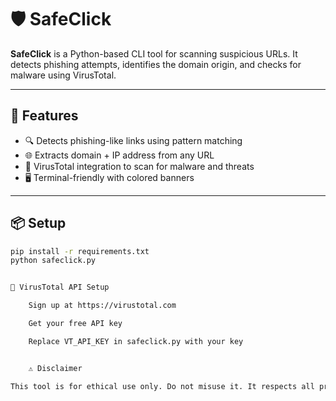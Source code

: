 # 🛡️ SafeClick

**SafeClick** is a Python-based CLI tool for scanning suspicious URLs. It detects phishing attempts, identifies the domain origin, and checks for malware using VirusTotal.

---

## 🚀 Features

- 🔍 Detects phishing-like links using pattern matching
- 🌐 Extracts domain + IP address from any URL
- 🦠 VirusTotal integration to scan for malware and threats
- 🖥️ Terminal-friendly with colored banners

---

## 📦 Setup

```bash
pip install -r requirements.txt
python safeclick.py


🔐 VirusTotal API Setup

    Sign up at https://virustotal.com

    Get your free API key

    Replace VT_API_KEY in safeclick.py with your key


    ⚠️ Disclaimer

This tool is for ethical use only. Do not misuse it. It respects all privacy and cybersecurity norms.